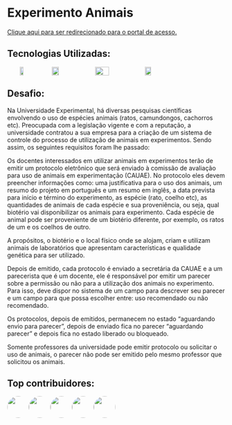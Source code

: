 # Experimento Animais 
[Clique aqui para ser redirecionado para o portal de acesso.](http://experimentoanimais.s3-website-us-east-1.amazonaws.com/)



## Tecnologias Utilizadas: 
<div align="center" style="display:flex; ">

<img src="https://upload.wikimedia.org/wikipedia/commons/thumb/c/cf/Angular_full_color_logo.svg/250px-Angular_full_color_logo.svg.png" width="13%" height="45%"/>

<img src="http://www.t2ti.com/images/siscom-spring/spring.png" width="18%" height="%"/>
<img src="https://blog.delogic.com.br/wp-content/uploads/2015/12/postgresql-logo-1.png" width="25%" height="100%"/>



<img src="https://logodownload.org/wp-content/uploads/2017/11/amazon-web-services-logo.png" width="17%" height="50%"/>

</div>

## Desafio:

Na Universidade Experimental, há diversas pesquisas científicas envolvendo o uso de espécies animais (ratos, camundongos, cachorros etc). Preocupada com a legislação vigente e com a reputação, a universidade contratou a sua empresa para a criação de um sistema de controle do processo de utilização de animais em experimentos. Sendo assim, os seguintes requisitos foram lhe passado:

Os docentes interessados em utilizar animais em experimentos terão de emitir um protocolo eletrônico que será enviado à comissão de avaliação para uso de animais em experimentação (CAUAE). No protocolo eles devem preencher informações como: uma justificativa para o uso dos animais, um resumo do projeto em português e um resumo em inglês, a data prevista para início e término do experimento, as espécie (rato, coelho etc), as quantidades de animais  de cada espécie e sua proveniência, ou seja, qual biotério vai disponibilizar os animais para experimento. Cada espécie de animal pode ser proveniente de um biotério diferente, por exemplo, os ratos de um e os coelhos de outro.

A propósitos, o biotério e o local físico onde se alojam, criam e utilizam animais de laboratórios que apresentam características e qualidade genética para ser utilizado.

Depois de emitido, cada protocolo é enviado a secretária da CAUAE e a um parecerista que é um docente, ele é responsável por emitir um parecer sobre a permissão ou não para a utilização dos animais no experimento. Para isso, deve dispor no sistema de um campo para descrever seu parecer e um campo para que possa escolher entre: uso recomendado ou não recomendado.

Os protocolos, depois de emitidos, permanecem no estado “aguardando envio para parecer”, depois de enviado fica no parecer “aguardando parecer” e depois fica no estado liberado ou bloqueado.

Somente professores da universidade pode emitir protocolo ou solicitar o uso de animais, o parecer não pode ser emitido pelo mesmo professor que solicitou os animais.

## Top contribuidores:

<div style="display:flex; justify-content: flex-start">
  <a href="https://github.com/igor036"><img src="https://avatars0.githubusercontent.com/u/20947860?s=60&v=4" width="50px", style="border-radius: 25px;"/></a>
 <a href="https://github.com/kelvinmuriilo"><img src="https://avatars0.githubusercontent.com/u/41491555?s=60&v=4" width="50px", style="border-radius: 25px;"/></a>
 <a href="https://github.com/pablo-vieira-59"><img src="https://avatars0.githubusercontent.com/u/46230565?s=60&v=4" width="50px", style="border-radius: 25px;"/></a>
 <a href="https://github.com/Werliney"><img src="https://avatars1.githubusercontent.com/u/44244657?s=60&v=4" width="50px", style="border-radius: 25px;"/></a>
 <a href="https://github.com/DoisLucas"><img src="https://avatars2.githubusercontent.com/u/28634141?s=60&v=4" width="50px", style="border-radius: 25px;"/></a>
</div>


